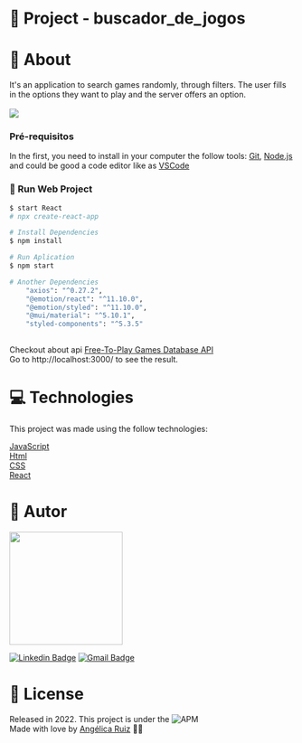 # :triangular_flag_on_post: Project - buscador_de_jogos

# :speech_balloon: About

It's an application to search games randomly, through filters. The user fills in the options they want to play and the server offers an option.<br><br>
<img src="https://user-images.githubusercontent.com/101833891/185828119-4008f4ff-bc8d-4dd3-80b0-0ea841430958.jpg" />


### Pré-requisitos

In the first, you need to install in your computer the follow tools:
[Git](https://git-scm.com), [Node.js](https://nodejs.org/en/) and could be good a code editor like as [VSCode](https://code.visualstudio.com/)

### :construction_worker: Run Web Project

```bash
$ start React
# npx create-react-app

# Install Dependencies
$ npm install

# Run Aplication 
$ npm start

# Another Dependencies
    "axios": "^0.27.2",
    "@emotion/react": "^11.10.0",
    "@emotion/styled": "^11.10.0",
    "@mui/material": "^5.10.1",
    "styled-components": "^5.3.5"
    


```
Checkout about api [Free-To-Play Games Database API](https://www.freetogame.com/api-doc)<br>
Go to http://localhost:3000/ to see the result.<br>





# :computer: Technologies
This project was made using the follow technologies:
 
  [JavaScript](https://developer.mozilla.org/pt-BR/docs/Web/JavaScript)<br>
  [Html](https://developer.mozilla.org/pt-BR/docs/Web/HTML/Element/html/)  
  [CSS](https://developer.mozilla.org/pt-BR/docs/Web/CSS)  
  [React](https://developer.mozilla.org/pt-BR/docs/Learn/Tools_and_testing/Client-side_JavaScript_frameworks/React_getting_started)


# :pencil: Autor



<img src="https://user-images.githubusercontent.com/101833891/178617851-68f6be80-9d8f-4f92-9bdd-8e2ec86b11ef.jpg" width="200px;"/>





[![Linkedin Badge](https://img.shields.io/badge/-AngelicaRuiz-blue?style=flat-square&logo=Linkedin&logoColor=white&link=https://www.linkedin.com/in/angelicaaruiz/)](https://www.linkedin.com/in/angelicaaruiz/) 
[![Gmail Badge](https://img.shields.io/badge/-angelica.a.ruiz@gmail.com-c14438?style=flat-square&logo=Gmail&logoColor=white&link=mailto:angelica.a.ruiz@gmail.com)](mailto:angelica.a.ruiz@gmail.com)




# :closed_book: License
Released in 2022.
This project is under the ![APM](https://img.shields.io/apm/l/dev)<br>
Made with love by [Angélica Ruiz](https://github.com/DevAngelRuiz) 💜🚀

